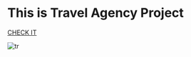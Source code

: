 <h1>This is Travel Agency Project</h1>
 <a href="https://maryama-mohamed.github.io/Travel-Agency-Website/">CHECK IT</a>
                    
                    
![tr](https://github.com/user-attachments/assets/d38292dc-ce6a-47f4-a964-849dedbfa5e5)
